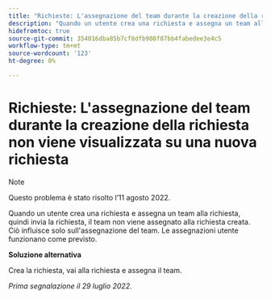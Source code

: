 ```yaml
---
title: "Richieste: L'assegnazione del team durante la creazione della richiesta non viene visualizzata su una nuova richiesta"
description: "Quando un utente crea una richiesta e assegna un team alla richiesta, quindi invia la richiesta, il team non viene assegnato alla richiesta creata. Ciò influisce solo sull'assegnazione del team. Le assegnazioni utente funzionano come previsto."
hidefromtoc: true
source-git-commit: 354016dba85b7cf8dfb908f87bb4fabedee3e4c5
workflow-type: tm+mt
source-wordcount: '123'
ht-degree: 0%

---
```



# Richieste: L&#39;assegnazione del team durante la creazione della richiesta non viene visualizzata su una nuova richiesta

>[!NOTE]
>
> Questo problema è stato risolto l’11 agosto 2022.

Quando un utente crea una richiesta e assegna un team alla richiesta, quindi invia la richiesta, il team non viene assegnato alla richiesta creata. Ciò influisce solo sull&#39;assegnazione del team. Le assegnazioni utente funzionano come previsto.

**Soluzione alternativa**

Crea la richiesta, vai alla richiesta e assegna il team.

_Prima segnalazione il 29 luglio 2022._


